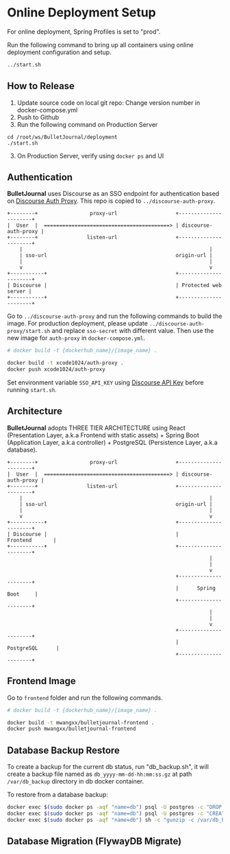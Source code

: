 # Online Deployment Setup

For online deployment, Spring Profiles is set to "prod".

Run the following command to bring up all containers using online deployment configuration and setup.

```bash
../start.sh
```

## How to Release

1. Update source code on local git repo: Change version number in docker-compose.yml
2. Push to Github
2. Run the following command on Production Server
```
cd /root/ws/BulletJournal/deployment
./start.sh
```
3. On Production Server, verify using `docker ps` and UI

## Authentication

<b>BulletJournal</b> uses Discourse as an SSO endpoint for authentication based on [Discourse Auth Proxy](https://github.com/discourse/discourse-auth-proxy). This repo is copied to `../discourse-auth-proxy`.

```
+--------+                 proxy-url                   +----------------------+
|  User  |  =========================================> | discourse-auth-proxy |
+--------+                listen-url                   +----------------------+
    |                                                             |
    | sso-url                                          origin-url |
    |                                                             |
    v                                                             v
+-----------+                                          +----------------------+
| Discourse |                                          | Protected web server |
+-----------+                                          +----------------------+
```

Go to `../discourse-auth-proxy` and run the following commands to build the image.
For production deployment, please update `../discourse-auth-proxy/start.sh` and replace `sso-secret` with different value.
Then use the new image for `auth-proxy` in `docker-compose.yml`.
```bash
# docker build -t {dockerhub_name}/{image_name} .

docker build -t xcode1024/auth-proxy .
docker push xcode1024/auth-proxy
```

Set environment variable `SSO_API_KEY` using [Discourse API Key](https://meta.discourse.org/t/user-api-keys-specification/48536) before running `start.sh`.

## Architecture

<b>BulletJournal</b> adopts THREE TIER ARCHITECTURE using React (Presentation Layer, a.k.a Frontend with static assets) + Spring Boot (Application Layer, a.k.a controller) + PostgreSQL (Persistence Layer, a.k.a database).

```
+--------+                 proxy-url                   +----------------------+
|  User  |  =========================================> | discourse-auth-proxy |
+--------+                listen-url                   +----------------------+
    |                                                             |
    | sso-url                                          origin-url |
    |                                                             |
    v                                                             v
+-----------+                                          +----------------------+
| Discourse |                                          |       Frontend       |
+-----------+                                          +----------------------+
                                                                  |
                                                                  |
                                                                  v
                                                       +----------------------+
                                                       |      Spring Boot     |
                                                       +----------------------+
                                                                  |
                                                                  |
                                                                  v
                                                       +----------------------+
                                                       |      PostgreSQL      |
                                                       +----------------------+
```

## Frontend Image

Go to `frontend` folder and run the following commands.
```bash
# docker build -t {dockerhub_name}/{image_name} .

docker build -t mwangxx/bulletjournal-frontend .
docker push mwangxx/bulletjournal-frontend
```

## Database Backup Restore

To create a backup for the current db status, run "db_backup.sh", it will create a backup file named as `db_yyyy-mm-dd-hh:mm:ss.gz` at path `/var/db_backup` directory in db docker container. 

To restore from a database backup:
```sh
docker exec $(sudo docker ps -aqf "name=db") psql -U postgres -c "DROP SCHEMA public CASCADE;"
docker exec $(sudo docker ps -aqf "name=db") psql -U postgres -c "CREATE SCHEMA public;"
docker exec $(sudo docker ps -aqf "name=db") sh -c "gunzip -c /var/db_backup/ReplaceWithBackupFileName | psql  --dbname=postgresql://postgres:docker@localhost:5432/postgres"
```


## Database Migration (FlywayDB Migrate)
